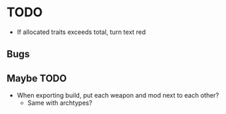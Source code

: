 # TODO

- If allocated traits exceeds total, turn text red

## Bugs

## Maybe TODO

- When exporting build, put each weapon and mod next to each other?
  - Same with archtypes?
